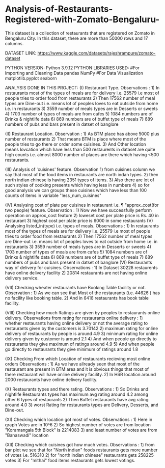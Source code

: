 # Analysis-of-Restaurants-Registered-with-Zomato-Bengaluru-
This dataset is a collection of restaurants that are registered on Zomato in Bengaluru City. 
In this dataset, there are more than 50000 rows and 17 columns.

DATASET LINK: https://www.kaggle.com/datasets/rajeshrampure/zomato-dataset

PYTHON VERSION: Python 3.9.12
PYTHON LIBRARIES USED:
#For Importing and Cleaning Data
pandas
NumPy
#For Data Visualization
matplotlib.pyplot
seaborn

ANALYSIS DONE IN THIS PROJECT:
(I) Restaurant Type.
    Observations :
      1) In restaurants most of the types of meals are for delivery i.e. 25579 i.e most of people tries to order food from restaurants
      2) Then 17562 number of meal types are Dine-out i.e. means lot of peoples loves to eat outside from home i.e. in restaurants
      3) 3559 number of meals types are in Desserts or sweets
      4) 1703 number of types of meals are from cafes
      5) 1084 numbers are of Drinks & nightlife data
      6) 869 numbers are of buffet type of meals
      7) 689 numbers of pubs and bars present in datset of banglore

(II) Restaurant Location.
     Observation :
      1) As BTM place has above 5000 plus number of restaurants
      2) That means BTM is place where most of the people tries to go there or order some cuisines.
      3) And Other location means lovcation which have less than 500 restaurents in dataset are quite high counts i.e. almost 8000 number of places are              there which having <500 restaurants.

(III) Analysis of 'cuisines' feature.
      Observation
        1) from cuisines column we say that most of the food items in restaurants are north indan types.
        2) then north indian chinese is having 2351 types of items.
        3) Also there are lot of such styles of cooking presents which having less in numbers
        4) so for good analysis we can groups these cuisines which have less than 100 counts of items in variable "less_num_cuisines"

(IV) Analysing cost of plate per cuisines in restaurant i.e. ¶ "approx_cost(for two people) feature.
     Observation :
      1) Now we have successfully perform operation on approx_cost feature
      2) loweset cost per plate price is Rs. 40 in restaurant
      3) highest cost per plate price is 6000 in some restaurants
(V)  Analysing listed_in(type) i.e. types of meals.
     Observations :
      1) In restaurants most of the types of meals are for delivery i.e. 25579 i.e most of people tries to order food from restaurants
      2) Then 17562 number of meal types are Dine-out i.e. means lot of peoples loves to eat outside from home i.e. in restaurants
      3) 3559 number of meals types are in Desserts or sweets
      4) 1703 number of types of meals are from cafes
      5) 1084 numbers are of Drinks & nightlife data
      6) 869 numbers are of buffet type of meals
      7) 689 numbers of pubs and bars present in datset of banglore
(VI)  Restaurants way of delivery for cuisines.
      Observations :
       1) In Dataset 30228 restaurents have online delivery facility
       2) 20814 restaurants are not having online delivery service.
       
(VII) Checking wheater restaurants have Booking Table facility or not.
      Observation :
       1) As we can see that Most of the restaurants (i.e. 44626 ) has no facility like booking table.
       2) And in 6416 restaurants has book table facility.

(VIII) Checking how much Ratings are given by peoples to restaurants online delivery.
       Observations from rating for restaurants online delivery :
         1) whether restaurants having online delivery or not the average rating to restaurants given by the customers is 3.70142
         2) maximum rating for online delivery of restaurants by people is around 4.9
         3) minimum rating for online delivery given by customer is around 2.1
         4) And when people go directly to restaurants they give maximum of ratings around 4.9
         5) And when people go directly to restaurants they give minimum of ratings around 1.8

(IX) Checking From which Location of restaurants recieving most online orders
     Observations :
      1) As we have allready seen that most of the restaurant are present in BTM area and it is obvious things that most of there restaurant will have              online delivery facility.
      2) In HSR location around 2000 restaurants have online delivery facility.
      
(X) Restaurants types and there rating.
    Observations :
      1) So Drinks and nightlife Restaurants types has maximum avg rating around 4.2 among other 6 types of restaurants
      2) Then Buffet restaurants have avg rating around 4.0
      3) worst Rating for restaurants types are Delivery, Desserts, and Dine-out.
      
(XI) Checking which location got most of votes.
     Observations :
       1) Here in graph Votes are in 10^6
       2) So highest number of votes are from location "Koramangala 5th Block" is 2214083
       3) and least number of votes are from "Banaswadi" location
       
(XII) Checking which cuisines got how much votes.
      Observations :
        1) from bar plot we see that for "North indian" foods restaurants gets more number of votes i.e. 516310
        2) for "north indian chinese" restaurants gets 258225 votes
        3) For "mithai" food items restaurants gets lowest votings.
        
